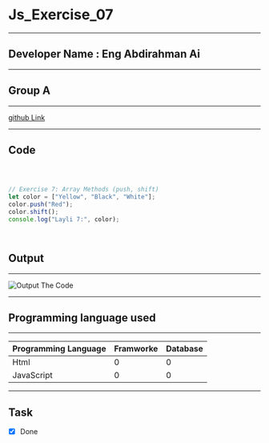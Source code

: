 
 # Js_Exercise_07
 
 ***
 
 ## Developer Name : Eng Abdirahman Ai
 
 ***
 
 ## Group A
 
 ***
 [github Link](https://github.com/engai2025/All-js)
 
 ***
 
 ## Code
 
 ~~~ Javascript
 


// Exercise 7: Array Methods (push, shift)
let color = ["Yellow", "Black", "White"];
color.push("Red");
color.shift();
console.log("Layli 7:", color);


 
 
 ~~~
 
 
  
 
 ## Output
 
 ***
 ![Output The Code](../../All-js/07-Exercise/Assets/Capture.PNG)
 ***
 
  
 
 ## Programming language used
 
 ***
 
 |Programming Language |Framworke | Database
 |:-------------------|:----------|:--------
 |Html                |0          |0
 |JavaScript          |0          |0
 
 ***
 
 ## Task
 
 - [x] Done
 